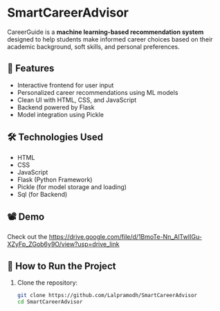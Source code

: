 # SmartCareerAdvisor

CareerGuide is a **machine learning-based recommendation system** designed to help students make informed career choices based on their academic background, soft skills, and personal preferences.

## 🚀 Features
- Interactive frontend for user input
- Personalized career recommendations using ML models
- Clean UI with HTML, CSS, and JavaScript
- Backend powered by Flask
- Model integration using Pickle

## 🛠️ Technologies Used
- HTML
- CSS
- JavaScript
- Flask (Python Framework)
- Pickle (for model storage and loading)
- Sql (for Backend)

## 📽️ Demo
Check out the https://drive.google.com/file/d/1BmoTe-Nn_AlTwIIGu-XZyFp_ZGob6y9O/view?usp=drive_link 

## 📁 How to Run the Project

1. Clone the repository:
   ```bash
   git clone https://github.com/Lalpramodh/SmartCareerAdvisor
   cd SmartCareerAdvisor
   
